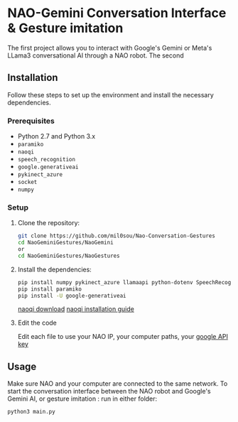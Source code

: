 # NAO-Gemini Conversation Interface & Gesture imitation

The first project allows you to interact with Google's Gemini or Meta's LLama3 conversational AI through a NAO robot.
The second 

## Installation

Follow these steps to set up the environment and install the necessary dependencies.

### Prerequisites

- Python 2.7 and Python 3.x
- `paramiko`
- `naoqi`
- `speech_recognition`
- `google.generativeai`
- `pykinect_azure`
- `socket`
- `numpy`

### Setup

1. Clone the repository:

    ```bash
    git clone https://github.com/mil0sou/Nao-Conversation-Gestures
    cd NaoGeminiGestures/NaoGemini
    or 
    cd NaoGeminiGestures/NaoGestures
    ```


2. Install the dependencies:

    ```bash
    pip install numpy pykinect_azure llamaapi python-dotenv SpeechRecognition  
    pip install paramiko
    pip install -U google-generativeai
    ```

    [naoqi download](https://www.aldebaran.com/en/support/nao-6/downloads-softwares)
    [naoqi installation guide](http://doc.aldebaran.com/2-8/dev/python/install_guide.html)

3. Edit the code 

    Edit each file to use your NAO IP, your computer paths, your [google API key](https://ai.google.dev/gemini-api/docs/quickstart?hl=en&lang=python)

## Usage

Make sure NAO and your computer are connected to the same network. 
To start the conversation interface between the NAO robot and Google's Gemini AI, or gesture imitation : run in either folder:

```bash
python3 main.py
```
